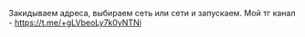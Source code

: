 Закидываем адреса, выбираем сеть или сети и запускаем.
Мой тг канал - https://t.me/+gLVbeoLy7k0yNTNi
